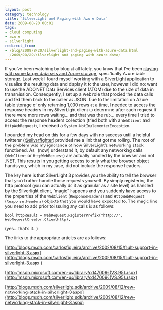 ```yaml
---
layout: post
category: technology
title: 'SilverLight and Paging with Azure Data'
date: 2009-08-20 00:01
tags:
- cloud computing
- azure
- silverlight
redirect_from:
- /blog/2009/8/20/silverlight-and-paging-with-azure-data.html
- /2009/08/20/silverlight-and-paging-with-azure-data/
---
```

If you’ve been watching by blog at all lately, you know that I’ve been 
[playing with some larger data sets and Azure storage](http://rob.gillenfamily.net/post/AtomPub-JSON-Azure-and-Large-Datasets-Part-2.aspx), 
specifically Azure table storage. Last week I found myself working with a 
SilverLight application to visualize the resulting data and display it to the
user, however I did not want to use the ADO.NET Data Services client (ATOM) due 
to the size of data in transmission. Consequently, I set up a web role that 
proxied the data calls and fed them back to the caller as JSON. Due to the 
limitation on Azure table storage of only returning 1,000 rows at a time, I 
needed to access the response headers in my SilverLight client to determine 
after each request if there were more rows waiting... and that was the rub... 
every time I tried to access the response headers collection (tried both with a 
`WebClient` and `HttpWebRequest`), I received a `System.NotImplementedException`.

I pounded my head on this for a few days with no success until a helpful 
twitterer ([@silverfighter](https://twitter.com/silverfighter)) provided me a 
link that got me rolling. The root of the problem was my ignorance of how 
SilverLight’s networking stack functioned. As I (now) understand it, by default 
any networking calls (`WebClient` or `HttpWebRequest`) are actually handled by 
the browser and not .NET. This results in you getting access to only what the 
browser object hands you, which in my case, did not include the response headers.

The key here is that SilverLight 3 provides you the ability to tell the browser 
that you’d rather handle those requests yourself. By simply registering the http 
protocol (you can actually do it as granular as a site level) as handled by the 
Silverlight client, “magic” happens and you suddenly have access to the 
properties of the `WebClient` (`ResponseHeaders`) and `HttpWebRequest` 
(`Response.Headers`) objects that you would have expected to. The magic line you 
need to add prior to issuing any calls is as follows:


    bool httpResult = WebRequest.RegisterPrefix("http://", WebRequestCreator.ClientHttp);

 
(yes… that’s it…)


The links to the appropriate articles are as follows:

[http://blogs.msdn.com/carlosfigueira/archive/2009/08/15/fault-support-in-silverlight-3.aspx](http://blogs.msdn.com/carlosfigueira/archive/2009/08/15/fault-support-in-silverlight-3.aspx ) 

[http://msdn.microsoft.com/en-us/library/dd470096(VS.95).aspx](http://msdn.microsoft.com/en-us/library/dd470096(VS.95).aspx)

[http://blogs.msdn.com/silverlight_sdk/archive/2009/08/12/new-networking-stack-in-silverlight-3.aspx](http://blogs.msdn.com/silverlight_sdk/archive/2009/08/12/new-networking-stack-in-silverlight-3.aspx)
